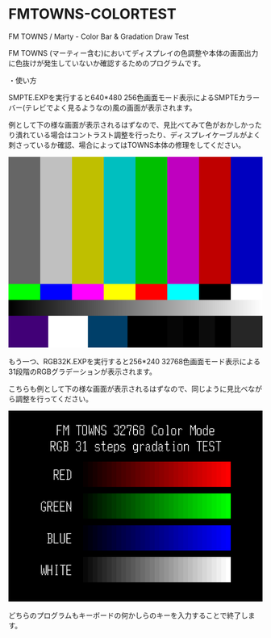 # FMTOWNS-COLORTEST
FM TOWNS / Marty - Color Bar &amp; Gradation Draw Test


FM TOWNS (マーティー含む)においてディスプレイの色調整や本体の画面出力に色抜けが発生していないか確認するためのプログラムです。


・使い方

SMPTE.EXPを実行すると640*480 256色画面モード表示によるSMPTEカラーバー(テレビでよく見るようなの)風の画面が表示されます。

例として下の様な画面が表示されるはずなので、見比べてみて色がおかしかったり潰れている場合はコントラスト調整を行ったり、ディスプレイケーブルがよく刺さっているか確認、場合によってはTOWNS本体の修理をしてください。

![SMPTE Color Bar](/PNG/SMPTE.PNG)

もう一つ、RGB32K.EXPを実行すると256*240 32768色画面モード表示による31段階のRGBグラデーションが表示されます。

こちらも例として下の様な画面が表示されるはずなので、同じように見比べながら調整を行ってください。

![RGB 31 Steps Gradation](/PNG/RGB31STEPS.PNG)

どちらのプログラムもキーボードの何かしらのキーを入力することで終了します。
